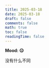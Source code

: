 ```yaml
---
title: 2025-03-18
date: 2025-03-18
draft: false
comments: false
math: true
toc: false
readingTime: false
---
```


**Mood: 😑**

没有什么不同